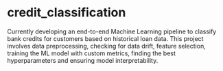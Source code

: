 # credit_classification
Currently developing an end-to-end Machine Learning pipeline to classify bank credits for customers based on historical loan data. This project involves data preprocessing, checking for data drift, feature selection, training the ML model with custom metrics, finding the best hyperparameters and ensuring model interpretability.
